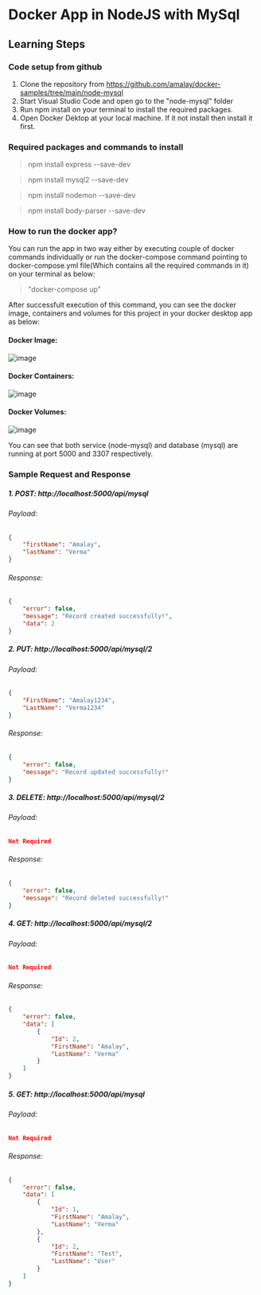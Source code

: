 # Docker App in NodeJS with MySql

## Learning Steps


### Code setup from github
1. Clone the repository from https://github.com/amalay/docker-samples/tree/main/node-mysql
2. Start Visual Studio Code and open go to the "node-mysql" folder
3. Run npm install on your terminal to install the required packages.
4. Open Docker Dektop at your local machine. If it not install then install it first.

### Required packages and commands to install
> npm install express --save-dev

> npm install mysql2 --save-dev

> npm install nodemon --save-dev

> npm install body-parser --save-dev

### How to run the docker app?
You can run the app in two way either by executing couple of docker commands individually or run the docker-compose command pointing to docker-compose.yml file(Which contains all the required commands in it) on your terminal as below:

> "docker-compose up"

After successfult execution of this command, you can see the docker image, containers and volumes for this project in your docker desktop app as below:

#### Docker Image:
![image](https://user-images.githubusercontent.com/84455469/127822577-641871ad-773c-4dbe-9608-03d4e26f830b.png)

#### Docker Containers:
![image](https://user-images.githubusercontent.com/84455469/127822627-a1cd28c8-ebea-4e4c-a417-d24a23991a5c.png)

#### Docker Volumes:
![image](https://user-images.githubusercontent.com/84455469/127822678-9d32a8b5-0e73-4a2e-85b2-d151d9319010.png)


You can see that both service (node-mysql) and database (mysql) are running at port 5000 and 3307 respectively.

### Sample Request and Response
##### 1. POST: http://localhost:5000/api/mysql
###### Payload:
```json
{    
    "firstName": "Amalay",
    "lastName": "Verma"    
}
```

###### Response:
```json
{
    "error": false,
    "message": "Record created successfully!",
    "data": 2
}
```

##### 2. PUT: http://localhost:5000/api/mysql/2
###### Payload:
```json
{    
    "FirstName": "Amalay1234",
    "LastName": "Verma1234"    
}
```

###### Response:
```json
{
    "error": false,
    "message": "Record updated successfully!"
}
```

##### 3. DELETE: http://localhost:5000/api/mysql/2
###### Payload:
```json
Not Required
```

###### Response:
```json
{
    "error": false,
    "message": "Record deleted successfully!"
}
```

##### 4. GET: http://localhost:5000/api/mysql/2
###### Payload:
```json
Not Required
```

###### Response:
```json
{
    "error": false,
    "data": [
        {
            "Id": 2,
            "FirstName": "Amalay",
            "LastName": "Verma"
        }
    ]
}
```

##### 5. GET: http://localhost:5000/api/mysql
###### Payload:
```json
Not Required
```

###### Response:
```json
{
    "error": false,
    "data": [
        {
            "Id": 1,
            "FirstName": "Amalay",
            "LastName": "Verma"
        },
        {
            "Id": 2,
            "FirstName": "Test",
            "LastName": "User"
        }
    ]
}
```

